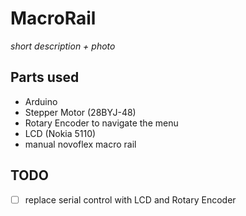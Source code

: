# MacroRail
*short description + photo*

## Parts used
- Arduino
- Stepper Motor (28BYJ-48)
- Rotary Encoder to navigate the menu
- LCD (Nokia 5110)
- manual novoflex macro rail

## TODO
- [ ] replace serial control with LCD and Rotary Encoder